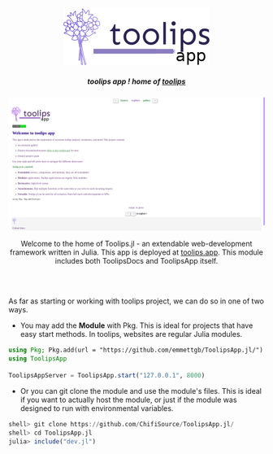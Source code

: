 <div align = "center">
<img src = "https://github.com/ChifiSource/image_dump/blob/main/toolips/toolipsapp.png" href = "https://toolips.app"></img>

##### toolips app ! home of [toolips](https://ChifiSource/Toolips.jl)

<img src = "https://github.com/ChifiSource/ToolipsApp.jl/blob/Unstable/public/tlapp3.png"></img>

Welcome to the home of Toolips.jl - an extendable web-development framework written in Julia. This app is deployed at [toolips.app](https://toolips.app). This module includes both ToolipsDocs and ToolipsApp itself.

</div>
</br>
</br>

As far as starting or working with toolips project, we can do so in one of two ways.
- You may add the **Module** with Pkg. This is ideal for projects that have easy start methods. In toolips, websites are regular Julia modules.
```julia
using Pkg; Pkg.add(url = "https://github.com/emmettgb/ToolipsApp.jl/")
using ToolipsApp

ToolipsAppServer = ToolipsApp.start("127.0.0.1", 8000)
```
- Or you can git clone the module and use the module's files. This is ideal if you want to actually host the module, or just if the module was designed to run with environmental variables.

```julia
shell> git clone https://github.com/ChifiSource/ToolipsApp.jl/
shell> cd ToolipsApp.jl
julia> include("dev.jl")
```
